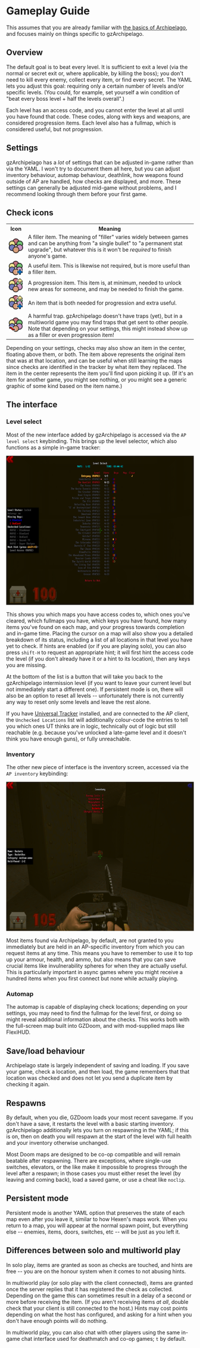 # Gameplay Guide

This assumes that you are already familiar with [the basics of Archipelago](https://archipelago.gg/faq/en/),
and focuses mainly on things specific to gzArchipelago.

## Overview

The default goal is to beat every level. It is sufficient to exit a level (via
the normal or secret exit or, where applicable, by killing the boss); you don't
need to kill every enemy, collect every item, or find every secret. The YAML
lets you adjust this goal: requiring only a certain number of levels and/or
specific levels. (You could, for example, set yourself a win condition of "beat
every boss level + half the levels overall".)

Each level has an access code, and you cannot enter the level at all until you
have found that code. These codes, along with keys and weapons, are considered
progression items. Each level also has a fullmap, which is considered useful,
but not progression.

## Settings

gzArchipelago has a *lot* of settings that can be adjusted in-game rather than
via the YAML. I won't try to document them all here, but you can adjust
inventory behaviour, automap behaviour, deathlink, how weapons found outside of
AP are handled, how checks are displayed, and more. These settings can generally
be adjusted mid-game without problems, and I recommend looking through them
before your first game.

## Check icons

<table>
 <tr><th>Icon</th><th>Meaning</th></tr>
 <tr>
  <td><img src=images/filler.png width=64/></td>
  <td>A filler item. The meaning of "filler" varies widely between games and can be anything from "a single bullet" to "a permanent stat upgrade", but whatever this is it won't be <i>required</i> to finish anyone's game.</td>
 </tr>
 <tr>
  <td><img src=images/useful.png width=64/></td>
  <td>A useful item. This is likewise not required, but is more useful than a filler item.</td>
 </tr>
 <tr>
  <td><img src=images/progression.png width=64/></td>
  <td>A progression item. This item is, at minimum, needed to unlock new areas for someone, and may be needed to finish the game.</td>
 </tr>
 <tr>
  <td><img src=images/useful-progression.png width=64/></td>
  <td>An item that is both needed for progression and extra useful.</td>
 </tr>
 <tr>
  <td><img src=images/trap.png width=64/></td>
  <td>A harmful trap. gzArchipelago doesn't have traps (yet), but in a multiworld game you may find traps that get sent to other people. Note that depending on your settings, this might instead show up as a filler or even progression item!</td>
 </tr>
</table>

Depending on your settings, checks may also show an item in the center, floating
above them, or both. The item above represents the original item that was at
that location, and can be useful when still learning the maps since checks are
identified in the tracker by what item they replaced. The item in the center
represents the item you'll find upon picking it up. (If it's an item for another
game, you might see nothing, or you might see a generic graphic of some kind
based on the item name.)

## The interface

### Level select

Most of the new interface added by gzArchipelago is accessed via the `AP level select`
keybinding. This brings up the level selector, which also functions as a simple
in-game tracker:

<img src=images/level-select.png height=400>

This shows you which maps you have access codes to, which ones you've cleared,
which fullmaps you have, which keys you have found, how many items you've found
on each map, and your progress towards completion and in-game time. Placing the
cursor on a map will also show you a detailed breakdown of its status, including
a list of all locations in that level you have yet to check. If hints are
enabled (or if you are playing solo), you can also press `shift-H` to request an
appropriate hint; it will first hint the access code the level (if you don't
already have it or a hint to its location), then any keys you are missing.

At the bottom of the list is a button that will take you back to the gzArchipelago
intermission level (if you want to leave your current level but not immediately
start a different one). If persistent mode is on, there will also be an option
to reset all levels -- unfortunately there is not currently any way to reset
only some levels and leave the rest alone.

If you have [Universal Tracker](https://github.com/FarisTheAncient/Archipelago/releases)
installed, and are connected to the AP client, the `Unchecked Locations` list
will additionally colour-code the entries to tell you which ones UT thinks are
in logic, technically out of logic but still reachable (e.g. because you've
unlocked a late-game level and it doesn't think you have enough guns), or fully
unreachable.

### Inventory

The other new piece of interface is the inventory screen, accessed via the
`AP inventory` keybinding:

<img src=images/inventory.png height=400>

Most items found via Archipelago, by default, are not granted to you immediately
but are held in an AP-specific inventory from which you can request items at any
time. This means you have to remember to use it to top up your armour, health,
and ammo, but also means that you can save crucial items like invulnerability
spheres for when they are actually useful. This is particularly important in
async games where you might receive a hundred items when you first connect but
none while actually playing.

### Automap

The automap is capable of displaying check locations; depending on your settings,
you may need to find the fullmap for the level first, or doing so might reveal
additional information about the checks. This works both with the full-screen map
built into GZDoom, and with mod-supplied maps like FlexiHUD.

## Save/load behaviour

Archipelago state is largely independent of saving and loading. If you save your
game, check a location, and then load, the game remembers that that location was
checked and does not let you send a duplicate item by checking it again.

## Respawns

By default, when you die, GZDoom loads your most recent savegame. If you don't
have a save, it restarts the level with a basic starting inventory.
gzArchipelago additionally lets you turn on respawning in the YAML; if this is
on, then on death you will respawn at the start of the level with full health
and your inventory otherwise unchanged.

Most Doom maps are designed to be co-op compatible and will remain beatable after
respawning. There are exceptions, where single-use switches, elevators, or the
like make it impossible to progress through the level after a respawn; in those
cases you must either reset the level (by leaving and coming back), load a saved
game, or use a cheat like `noclip`.

## Persistent mode

Persistent mode is another YAML option that preserves the state of each map even
after you leave it, similar to how Hexen's maps work. When you return to a map,
you will appear at the normal spawn point, but everything else -- enemies, items,
doors, switches, etc -- will be just as you left it.

## Differences between solo and multiworld play

In solo play, items are granted as soon as checks are touched, and hints are
free -- you are on the honour system when it comes to not abusing hints.

In multiworld play (or solo play with the client connected), items are granted
once the server replies that it has registered the check as collected. Depending
on the game this can sometimes result in a delay of a second or more before
receiving the item. (If you aren't receiving items *at all*, double check that
your client is still connected to the host.) Hints may cost points depending on
what the host has configured, and asking for a hint when you don't have enough
points will do nothing.

In multiworld play, you can also chat with other players using the same in-game
chat interface used for deathmatch and co-op games; `t` by default.
